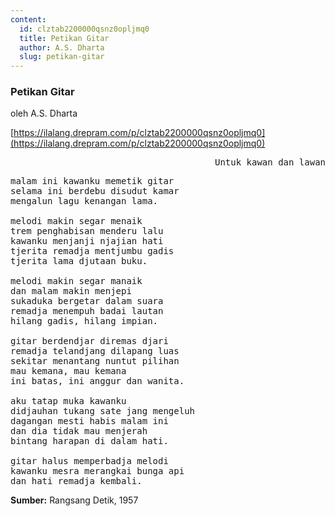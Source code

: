 ```yaml
---
content:
  id: clztab2200000qsnz0opljmq0
  title: Petikan Gitar
  author: A.S. Dharta
  slug: petikan-gitar
---
```

### Petikan Gitar

oleh A.S. Dharta

[https://ilalang.drepram.com/p/clztab2200000qsnz0opljmq0](https://ilalang.drepram.com/p/clztab2200000qsnz0opljmq0)

<pre align="right">
Untuk kawan dan lawan
</pre>

<pre>
malam ini kawanku memetik gitar
selama ini berdebu disudut kamar
mengalun lagu kenangan lama.

melodi makin segar menaik
trem penghabisan menderu lalu
kawanku menjanji njajian hati
tjerita remadja mentjumbu gadis
tjerita lama djutaan buku.

melodi makin segar manaik
dan malam makin menjepi
sukaduka bergetar dalam suara
remadja menempuh badai lautan
hilang gadis, hilang impian.

gitar berdendjar diremas djari
remadja telandjang dilapang luas
sekitar menantang nuntut pilihan
mau kemana, mau kemana
ini batas, ini anggur dan wanita.

aku tatap muka kawanku
didjauhan tukang sate jang mengeluh
dagangan mesti habis malam ini
dan dia tidak mau menjerah
bintang harapan di dalam hati.

gitar halus memperbadja melodi
kawanku mesra merangkai bunga api
dan hati remadja kembali.
</pre>

**Sumber:** Rangsang Detik, 1957
